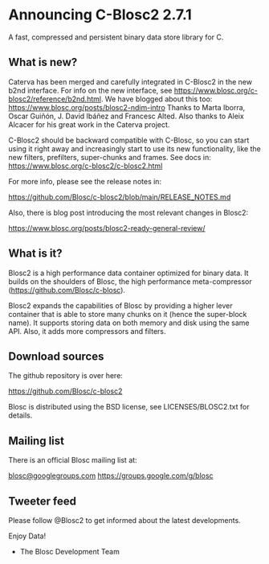 # Announcing C-Blosc2 2.7.1
A fast, compressed and persistent binary data store library for C.

## What is new?

Caterva has been merged and carefully integrated in C-Blosc2 in the new b2nd
interface. For info on the new interface, see
https://www.blosc.org/c-blosc2/reference/b2nd.html.
We have blogged about this too: https://www.blosc.org/posts/blosc2-ndim-intro
Thanks to Marta Iborra, Oscar Guiñón, J. David Ibáñez and Francesc Alted.
Also thanks to Aleix Alcacer for his great work in the Caterva project.

C-Blosc2 should be backward compatible with C-Blosc, so you can start using
it right away and increasingly start to use its new functionality, like the
new filters, prefilters, super-chunks and frames.
See docs in: https://www.blosc.org/c-blosc2/c-blosc2.html

For more info, please see the release notes in:

https://github.com/Blosc/c-blosc2/blob/main/RELEASE_NOTES.md

Also, there is blog post introducing the most relevant changes in Blosc2:

https://www.blosc.org/posts/blosc2-ready-general-review/

## What is it?

Blosc2 is a high performance data container optimized for binary data.
It builds on the shoulders of Blosc, the high performance meta-compressor
(https://github.com/Blosc/c-blosc).

Blosc2 expands the capabilities of Blosc by providing a higher lever
container that is able to store many chunks on it (hence the super-block name).
It supports storing data on both memory and disk using the same API.
Also, it adds more compressors and filters.

## Download sources

The github repository is over here:

https://github.com/Blosc/c-blosc2

Blosc is distributed using the BSD license, see LICENSES/BLOSC2.txt
for details.

## Mailing list

There is an official Blosc mailing list at:

blosc@googlegroups.com
https://groups.google.com/g/blosc

## Tweeter feed

Please follow @Blosc2 to get informed about the latest developments.


Enjoy Data!
- The Blosc Development Team
